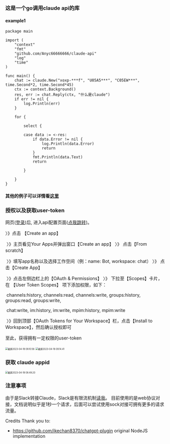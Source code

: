 ### 这是一个go调用claude api的库
#### example1
```
package main

import (
	"context"
	"fmt"
	"github.com/Anyc66666666/claude-api"
	"log"
	"time"
)

func main() {
	chat := claude.New("xoxp-***f", "U05A5***", "C05EW***", time.Second*2, time.Second*45)
	ctx := context.Background()
	res, err := chat.Reply(ctx, "什么是claude")
	if err != nil {
		log.Println(err)
	}

	for {

		select {

		case data := <-res:
			if data.Error != nil {
				log.Println(data.Error)
				return
			}
			fmt.Println(data.Text)
			return

		}

	}
}

```
#### 其他的例子可以详情看[这里](https://github.com/Anyc66666666/claude-api/tree/main/examples)


### 授权以及获取user-token

网页([登录](https://app.slack.com))后, 进入api配置页面([点我跳转](https://api.slack.com/))。

〉》点击 【Create an app】

​	〉》主页看见Your Apps并弹出窗口【Create an app】  〉》  点击【From scratch】

​	〉》填写app名称以及选择工作空间（例：name: Bot, workspace: chat）	 〉》  点击【Create App】

​	〉》点击左侧边栏上的【OAuth & Permissions】	 〉》  下拉至【Scopes】卡片，在 【User Token Scopes】 项下添加权限，如下：

​							channels:history,  channels:read,  channels:write,  groups:history,  groups:read,  groups:write, 

​							chat:write,  im:history,  im:write,  mpim:history,  mpim:write

​	〉》回到顶部【OAuth Tokens for Your Workspace】栏，点击【Install to Workspace】，然后确认授权即可


至此，获得拥有一定权限的user-token

<img src="static/截屏2023-04-18 09.10.56.png" alt="截屏2023-04-18 09.10.56" style="zoom:50%;" />



<img src="static/截屏2023-04-18 09.14.41.png" alt="截屏2023-04-18 09.14.41" style="zoom:50%;" />



### 获取 claude appid

<img src="static/截屏2023-04-18 08.49.20.png" alt="截屏2023-04-18 08.49.20" style="zoom:50%;" />

### 注意事项
由于是Slack转接Claude，Slack是有限流机制[读我](https://api.slack.com/docs/rate-limits#tier_t5)。
目前使用的是web协议对接，文档说明似乎是1秒一个请求，后面可以尝试使用sock对接可拥有更多的请求流量。

Credits
Thank you to:

- https://github.com/ikechan8370/chatgpt-plugin original NodeJS implementation

